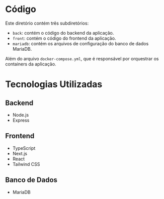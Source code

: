 # Código

Este diretório contém três subdiretórios:

- `back`: contém o código do backend da aplicação.
- `front`: contém o código do frontend da aplicação.
- `mariadb`: contém os arquivos de configuração do banco de dados MariaDB.

Além do arquivo `docker-compose.yml`, que é responsável por orquestrar os containers da aplicação.

# Tecnologias Utilizadas

## Backend

- Node.js
- Express

## Frontend

- TypeScript
- Next.js
- React
- Tailwind CSS

## Banco de Dados

- MariaDB

